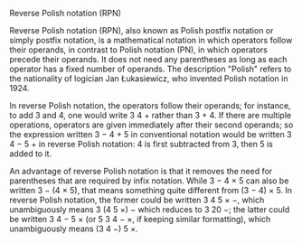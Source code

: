 Reverse Polish notation (RPN)

Reverse Polish notation (RPN), also known as Polish postfix notation or simply postfix notation,
is a mathematical notation in which operators follow their operands, in contrast to Polish notation (PN),
in which operators precede their operands. It does not need any parentheses as long as each operator has
a fixed number of operands. The description "Polish" refers to the nationality of logician Jan Łukasiewicz,
who invented Polish notation in 1924.


In reverse Polish notation, the operators follow their operands; for instance, to add 3 and 4,
one would write 3 4 + rather than 3 + 4. If there are multiple operations,
operators are given immediately after their second operands; so the expression written 3 − 4 + 5
in conventional notation would be written 3 4 − 5 + in reverse Polish notation:
4 is first subtracted from 3, then 5 is added to it. 

An advantage of reverse Polish notation is that it removes the need
for parentheses that are required by infix notation. While 3 − 4 × 5 can also be written 3 − (4 × 5),
that means something quite different from (3 − 4) × 5.
In reverse Polish notation, the former could be written 3 4 5 × −,
which unambiguously means 3 (4 5 ×) − which reduces to 3 20 −;
the latter could be written 3 4 − 5 × (or 5 3 4 − ×, if keeping similar formatting),
which unambiguously means (3 4 −) 5 ×.